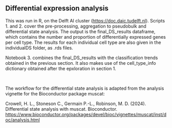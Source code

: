 ## Differential expression analysis
This was run in R, on the Delft AI cluster (https://doc.daic.tudelft.nl). Scripts 1. and 2. cover the pre-processing, aggregation to pseudobulk and differential state analysis. The output is the final_DS_results dataframe, which contains the number and proportion of differentially expressed genes per cell type. The results for each individual cell type are also given in the individualDS folder, as .rds files. <br>

Notebook 3. combines the final_DS_results with the classification trends obtained in the previous section. It also makes use of the cell_type_info dictionary obtained after the epxloration in section 1. <br>

<br>

The workflow for the differential state analysis is adapted from the analysis vignette for the Bioconductor package muscat: <br>

Crowell, H. L., Stoneson C., Germain P.-L., Robinson, M. D. (2024). Differential state analysis with muscat. Bioconductor. https://www.bioconductor.org/packages/devel/bioc/vignettes/muscat/inst/doc/analysis.html <br>
